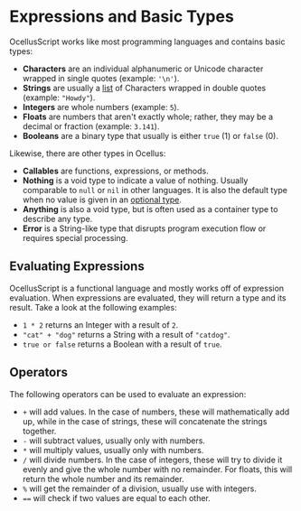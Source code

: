 # Expressions and Basic Types

OcellusScript works like most programming languages and contains basic types:

- **Characters** are an individual alphanumeric or Unicode character wrapped in single quotes (example: `'\n'`).
- **Strings** are usually a [list](../04-lists/) of Characters wrapped in double quotes (example: `"Howdy"`).
- **Integers** are whole numbers (example: `5`).
- **Floats** are numbers that aren't exactly whole; rather, they may be a decimal or fraction (example: `3.141`).
- **Booleans** are a binary type that usually is either `true` (1) or `false` (0).

Likewise, there are other types in Ocellus:

- **Callables** are functions, expressions, or methods.
- **Nothing** is a void type to indicate a value of nothing. Usually comparable to `null` or `nil` in other languages. It is also the default type when no value is given in an [optional type](../05-types/#optional-types).
- **Anything** is also a void type, but is often used as a container type to describe any type.
- **Error** is a String-like type that disrupts program execution flow or requires special processing.

## Evaluating Expressions

OcellusScript is a functional language and mostly works off of expression evaluation. When expressions are evaluated, they will return a type and its result. Take a look at the following examples:

- `1 * 2` returns an Integer with a result of `2`.
- `"cat" + "dog"` returns a String with a result of `"catdog"`.
- `true or false` returns a Boolean with a result of `true`.

## Operators
The following operators can be used to evaluate an expression:

- `+` will add values. In the case of numbers, these will mathematically add up, while in the case of strings, these will concatenate the strings together.
- `-` will subtract values, usually only with numbers.
- `*` will multiply values, usually only with numbers.
- `/` will divide numbers. In the case of integers, these will try to divide it evenly and give the whole number with no remainder. For floats, this will return the whole number and its remainder.
- `%` will get the remainder of a division, usually use with integers.
- `==` will check if two values are equal to each other.